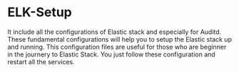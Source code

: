 # ELK-Setup
It include all the configurations of Elastic stack and especially for Auditd. These fundamental configurations will help you to setup the Elastic stack up and running. This configuration files are useful for those who are beginner in the journery to Elastic Stack. You just follow these configuration and restart all the services. 
